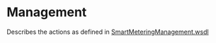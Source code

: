 <!--
SPDX-FileCopyrightText: Contributors to the Documentation project

SPDX-License-Identifier: Apache-2.0
-->

# Management

Describes the actions as defined in [SmartMeteringManagement.wsdl](https://github.com/OSGP/open-smart-grid-platform/blob/development/osgp/shared/osgp-ws-smartmetering/src/main/resources/SmartMeteringManagement.wsdl)

